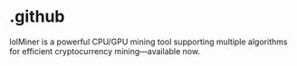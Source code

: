 # .github
lolMiner is a powerful CPU/GPU mining tool supporting multiple algorithms for efficient cryptocurrency mining—available now.
